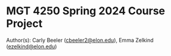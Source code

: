 # MGT 4250 Spring 2024 Course Project
Author(s): Carly Beeler (cbeeler2@elon.edu), Emma Zelkind (ezelkind@elon.edu)
